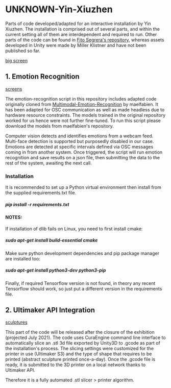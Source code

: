 # UNKNOWN-Yin-Xiuzhen
Parts of code developed/adapted for an interactive installation by Yin Xiuzhen. The installation is comprised out of several parts, and within the current setting all of them are interdependent and required to run. Other parts of the code can be found in [Fito Segrera's repository](https://github.com/fitosegrera/unknown), whereas assets developed in Unity were made by Miller Klistner and have not been published so far. 

[big screen](https://github.com/modern-online/UNKNOWN-Yin-Xiuzhen/blob/main/images/DSC09959w.jpg)


## 1. Emotion Recognition

[screens](https://github.com/modern-online/UNKNOWN-Yin-Xiuzhen/blob/main/images/DSC09952w.jpg)

The emotion-recognition script in this repository includes adapted code originally cloned from [Multimodal-Emotion-Recognition](https://github.com/maelfabien/Multimodal-Emotion-Recognition) by maelfabien. It has been adapted for OSC communication as well as made headless due to hardware resource constraints. The models trained in the original repository worked for us hence were not further fine-tuned. To run this script please download the models from maelfabien's repository. 

Computer vision detects and identifies emotions from a webcam feed. Multi-face detection is supported but purposedly disabled in our case. Emotions are detected at specific intervals defined via OSC messages coming in from another system. Once triggered, the script will run emotion recognition and save results on a json file, then submitting the data to the rest of the system, awaiting the next call.

### Installation

It is recommended to set up a Python virtual environment then install from the supplied requirements.txt file. 
##### pip install -r requirements.txt

#### NOTES: 

If installation of dlib fails on Linux, you need to first install cmake:
##### sudo apt-get install build-essential cmake

Make sure python development dependencies and pip package manager are installed too:
##### sudo apt-get install python3-dev python3-pip

Finally, if required Tensorflow version is not found, in theory any recent Tensorflow should work, so just put a different version in the requirements file. 

## 2. Ultimaker API Integration

[sculptures](https://github.com/modern-online/UNKNOWN-Yin-Xiuzhen/blob/main/images/0926w.jpg)

This part of the code will be released after the closure of the exhibition (projected July 2021). The code uses CuraEngine command line interface to automatically slice an .stl 3d file exported by Unity3D to .gcode as part of the installation's process. The slicing settings were customized for the printer in use (Ultimaker S3) and the type of shape that requires to be printed (abstract sculpture printed once-a-day). Once the .gcode file is ready, it is submitted to the 3D printer on a local network thanks to Ultimaker API. 

Therefore it is a fully automated .stl slicer > printer algorithm. 
